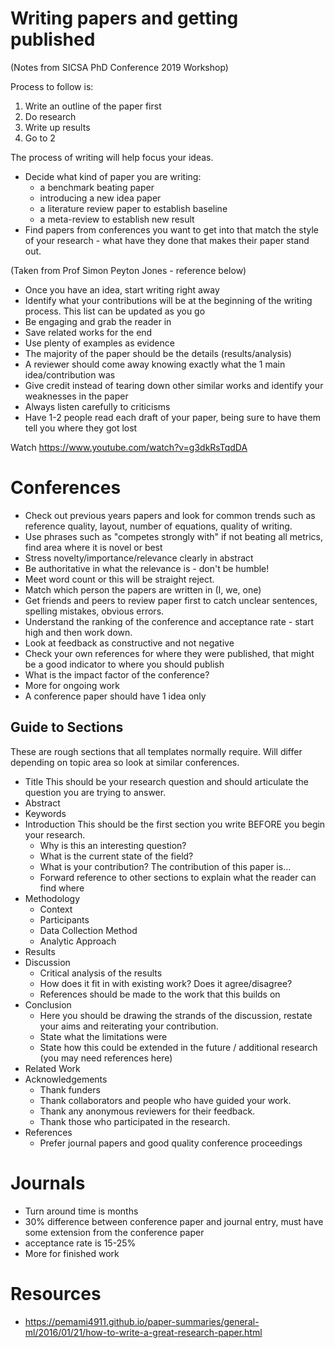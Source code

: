 # Writing papers and getting published

(Notes from SICSA PhD Conference 2019 Workshop)

Process to follow is:
1. Write an outline of the paper first
2. Do research
3. Write up results
4. Go to 2

The process of writing will help focus your ideas.

* Decide what kind of paper you are writing:
  * a benchmark beating paper
  * introducing a new idea paper
  * a literature review paper to establish baseline
  * a meta-review to establish new result
* Find papers from conferences you want to get into that match the style of your research - what have they done that makes their paper stand out.

(Taken from Prof Simon Peyton Jones - reference below)
* Once you have an idea, start writing right away
* Identify what your contributions will be at the beginning of the writing process. This list can be updated as you go
* Be engaging and grab the reader in
* Save related works for the end
* Use plenty of examples as evidence
* The majority of the paper should be the details (results/analysis)
* A reviewer should come away knowing exactly what the 1 main idea/contribution was
* Give credit instead of tearing down other similar works and identify your weaknesses in the paper
* Always listen carefully to criticisms
* Have 1-2 people read each draft of your paper, being sure to have them tell you where they got lost

Watch https://www.youtube.com/watch?v=g3dkRsTqdDA

# Conferences

* Check out previous years papers and look for common trends such as reference quality, layout, number of equations, quality of writing.
* Use phrases such as "competes strongly with" if not beating all metrics, find area where it is novel or best
* Stress novelty/importance/relevance clearly in abstract
* Be authoritative in what the relevance is - don't be humble!
* Meet word count or this will be straight reject.
* Match which person the papers are written in (I, we, one)
* Get friends and peers to review paper first to catch unclear sentences, spelling mistakes, obvious errors.
* Understand the ranking of the conference and acceptance rate - start high and then work down.
* Look at feedback as constructive and not negative
* Check your own references for where they were published, that might be a good indicator to where you should publish
* What is the impact factor of the conference?
* More for ongoing work
* A conference paper should have 1 idea only

## Guide to Sections

These are rough sections that all templates normally require.  Will differ depending on topic area so look at similar conferences.

* Title
This should be your research question and should articulate the question you are trying to answer.
* Abstract
* Keywords
* Introduction
This should be the first section you write BEFORE you begin your research.
  * Why is this an interesting question? 
  * What is the current state of the field?
  * What is your contribution?  The contribution of this paper is...
  * Forward reference to other sections to explain what the reader can find where
* Methodology
  * Context
  * Participants
  * Data Collection Method
  * Analytic Approach
* Results
* Discussion
  * Critical analysis of the results
  * How does it fit in with existing work? Does it agree/disagree?
  * References should be made to the work that this builds on
* Conclusion
  * Here you should be drawing the strands of the discussion, restate your aims and reiterating your contribution.
  * State what the limitations were 
  * State how this could be extended in the future / additional research (you may need references here)
* Related Work
* Acknowledgements
  * Thank funders 
  * Thank collaborators and people who have guided your work.
  * Thank any anonymous reviewers for their feedback.
  * Thank those who participated in the research.
* References
  * Prefer journal papers and good quality conference proceedings 
  
# Journals

* Turn around time is months
* 30% difference between conference paper and journal entry, must have some extension from the conference paper
* acceptance rate is 15-25%
* More for finished work

# Resources

* https://pemami4911.github.io/paper-summaries/general-ml/2016/01/21/how-to-write-a-great-research-paper.html
